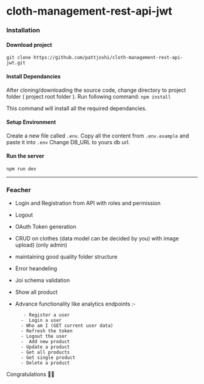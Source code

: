 # cloth-management-rest-api-jwt


### Installation 

#### Download project

`git clone https://github.com/pattjoshi/cloth-management-rest-api-jwt.git`

#### Install Dependancies
After cloning/downloading the source code, change directory to project folder ( project root folder ). 
Run following command: 
`npm install`

This command will install all the required dependancies.

#### Setup Environment
Create a new file called `.env`. 
Copy all the content from `.env.example` and paste it into `.env`
Change DB_URL to yours db url. 

#### Run the server
`npm run dev`


---

### Feacher 
- Login and Registration from API with roles and permission
- Logout
-  OAuth Token generation
- CRUD on clothes (data model can be decided by you) with image upload) (only admin)
- maintaining good quality folder structure
- Error heandeling
- Joi schema validation
- Show all product
- Advance functionality like analytics endpoints :-

         - Register a user
        -  Login a user
        - Who am I (GET current user data)
        - Refresh the token
        - Logout the user
        -  Add new product
        - Update a product
        - Get all products
        - Get single product
        - Delete a product






















Congratulations 🎊🎉
